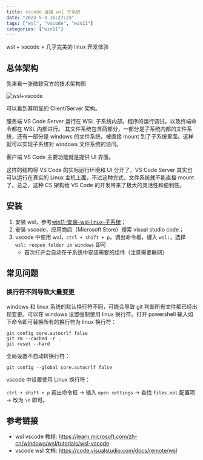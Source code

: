 ```yaml
---
title: vscode 连接 wsl 子系统
date: "2023-5-3 16:27:23"
tags: ["wsl", "vscode", "win11"]
categories: ["win11"]
---
```


wsl + vscode = 几乎完美的 linux 开发体验

## 总体架构

先来看一张微软官方的技术架构图

![wsl+vscode](https://code.visualstudio.com/assets/docs/remote/wsl/architecture-wsl.png)

可以看到其明显的 Client/Server 架构。

服务端 VS Code Server 运行在 WSL 子系统内部。程序的运行调试，以及终端命令都在 WSL 内部进行。
其文件系统包含两部分，一部分是子系统内部的文件系统，还有一部分是 windows 的文件系统，被直接 mount 到了子系统里面。这样就可以实现子系统对 windows 文件系统的访问。

客户端 VS Code 主要功能就是提供 UI 界面。

这样的结构将 VS Code 的实际运行环境和 UI 分开了，VS Code Server 其实也可以运行在真实的 Linux 主机上面，不过这种方式，文件系统就不能直接 mount 了。总之，这种 CS 架构给 VS Code 的开发带来了极大的灵活性和便利性。

## 安装

1. 安装 wsl，参考[win11-安装-wsl-linux-子系统](/2023/05/03/win11-安装-wsl-linux-子系统/)；
2. 安装 vscode，应用商店（Microsoft Store）搜索 visual studio code；
3. vscode 中使用 wsl，`ctrl + shift + p`，调出命令框，键入 `wsl:`，选择 `wsl: reopen folder in windows` 即可
    - 首次打开会自动在子系统中安装需要的组件（注意需要联网）

## 常见问题

### 换行符不同导致大量变更

windows 和 linux 系统的默认换行符不同，可能会导致 git 判断所有文件都已经出现变更。可以在 windows 设置强制使用 linux 换行符。打开 powershell 输入如下命令即可替换所有的换行符为 linux 换行符：

```shell
git config core.autocrlf false
git rm --cached -r .
git reset --hard
```

全局设置不自动转换行符：

```shell
git config --global core.autocrlf false
```

vscode 中设置使用 Linux 换行符：

`ctrl + shift + p` 调出命令框 -> 输入 `open settings` -> 查找 `files.eol` 配置项 -> 改为 `\n` 即可。

## 参考链接

- wsl vscode 教程: <https://learn.microsoft.com/zh-cn/windows/wsl/tutorials/wsl-vscode>
- vscode wsl 文档: <https://code.visualstudio.com/docs/remote/wsl>
